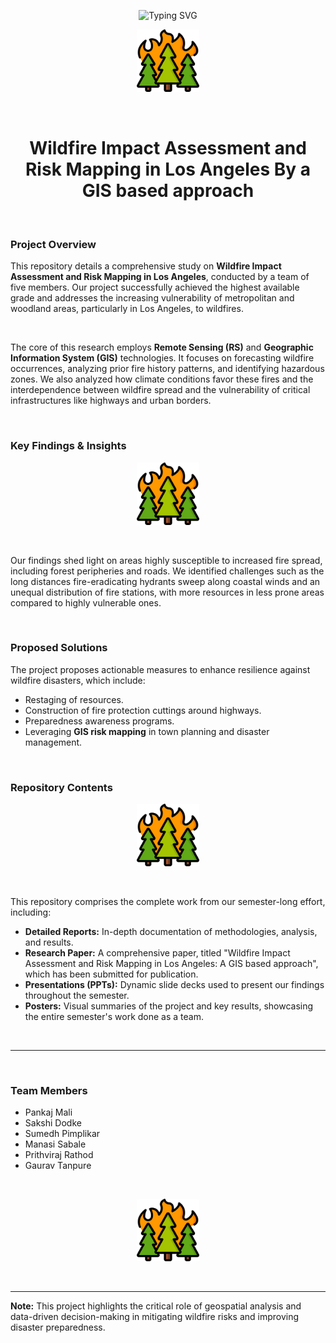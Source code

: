 <p align="center">
  <img src="https://readme-typing-svg.demolab.com?font=Fira+Code&pause=1000&color=F61C1C&center=true&vCenter=true&width=800&lines=Wildfire+Impact+Assessment+.;Risk+Mapping+in+Los+Angeles.;A+Top-Graded+Team+Project." alt="Typing SVG" />
</p>

<p align="center">
  <img src="readme-images/wildfire.png" width="100" alt="Wildfire Project Icon" />
</p>

<br>

<h1 align="center"> Wildfire Impact Assessment and Risk Mapping in Los Angeles By a GIS based approach</h1>

<br>


### Project Overview

This repository details a comprehensive study on **Wildfire Impact Assessment and Risk Mapping in Los Angeles**, conducted by a team of five members. Our project successfully achieved the highest available grade and addresses the increasing vulnerability of metropolitan and woodland areas, particularly in Los Angeles, to wildfires.

<br>

The core of this research employs **Remote Sensing (RS)** and **Geographic Information System (GIS)** technologies. It focuses on forecasting wildfire occurrences, analyzing prior fire history patterns, and identifying hazardous zones. We also analyzed how climate conditions favor these fires and the interdependence between wildfire spread and the vulnerability of critical infrastructures like highways and urban borders.

<br>

### Key Findings & Insights

<p align="center">
 <img src="readme-images/wildfire.png" width="100" alt="Wildfire Project Icon" />
</p>

<br>

Our findings shed light on areas highly susceptible to increased fire spread, including forest peripheries and roads. We identified challenges such as the long distances fire-eradicating hydrants sweep along coastal winds and an unequal distribution of fire stations, with more resources in less prone areas compared to highly vulnerable ones.

<br>

### Proposed Solutions

The project proposes actionable measures to enhance resilience against wildfire disasters, which include:

* Restaging of resources.
* Construction of fire protection cuttings around highways.
* Preparedness awareness programs.
* Leveraging **GIS risk mapping** in town planning and disaster management.

<br>

### Repository Contents

<p align="center">
  <img src="readme-images/wildfire.png" width="100" alt="Wildfire Project Icon" />
</p>

<br>

This repository comprises the complete work from our semester-long effort, including:

* **Detailed Reports:** In-depth documentation of methodologies, analysis, and results.
* **Research Paper:** A comprehensive paper, titled "Wildfire Impact Assessment and Risk Mapping in Los Angeles: A GIS based approach", which has been submitted for publication.
* **Presentations (PPTs):** Dynamic slide decks used to present our findings throughout the semester.
* **Posters:** Visual summaries of the project and key results, showcasing the entire semester's work done as a team.

<br>


---

<br>

### Team Members

* Pankaj Mali
* Sakshi Dodke
* Sumedh Pimplikar
* Manasi Sabale
* Prithviraj Rathod
* Gaurav Tanpure

<br>

<p align="center">
  <img src="readme-images/wildfire.png" width="100" alt="Wildfire Project Icon" />
</p>


<br>

---

**Note:** This project highlights the critical role of geospatial analysis and data-driven decision-making in mitigating wildfire risks and improving disaster preparedness.
